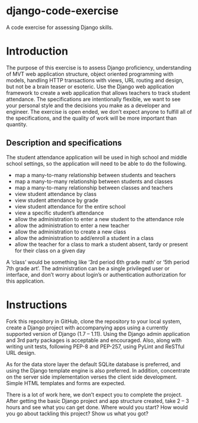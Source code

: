 ﻿# django-code-exercise
A code exercise for assessing Django skills.

# Introduction
The purpose of this exercise is to assess Django proficiency, understanding of MVT web application structure, object oriented programming with models, handling HTTP transactions with views, URL routing and design, but not be a brain teaser or esoteric. Use the Django web application framework to create a web application that allows teachers to track student attendance. The specifications are intentionally flexible, we want to see your personal style and the decisions you make as a developer and engineer. The exercise is open ended, we don’t expect anyone to fulfill all of the specifications, and the quality of work will be more important than quantity.

## Description and specifications
The student attendance application will be used in high school and middle school settings, so the application will need to be able to do the following.

* map a many-to-many relationship between students and teachers
* map a many-to-many relationship between students and classes
* map a many-to-many relationship between classes and teachers
* view student attendance by class
* view student attendance by grade
* view student attendance for the entire school
* view a specific student’s attendance
* allow the administration to enter a new student to the attendance role
* allow the administration to enter a new teacher
* allow the administration to create a new class
* allow the administration to add/enroll a student in a class
* allow the teacher for a class to mark a student absent, tardy or present for their class on a given day

A ‘class’ would be something like ‘3rd period 6th grade math’ or ‘5th period 7th grade art’. The administration can be a single privileged user or interface, and don’t worry about login’s or authentication authorization for this application. 


# Instructions
Fork this repository in GitHub, clone the repository to your local system, create a Django project with accompanying apps using a currently supported version of Django (1.7 – 1.11). Using the Django admin application and 3rd party packages is acceptable and encouraged. Also, along with writing unit tests, following PEP-8 and PEP-257, using PyLint and ReSTful URL design.

As for the data store layer the default SQLite database is preferred, and using the Django template engine is also preferred. In addition, concentrate on the server side implementation verses the client side development. Simple HTML templates and forms are expected.

There is a lot of work here, we don’t expect you to complete the project. After getting the basic Django project and app structure created, take 2 – 3 hours and see what you can get done. Where would you start? How would you go about tackling this project? Show us what you got?
